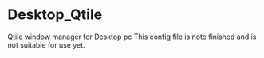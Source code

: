 # Desktop_Qtile
Qtile window manager for Desktop pc
This config file is note finished and is not suitable for use yet.
